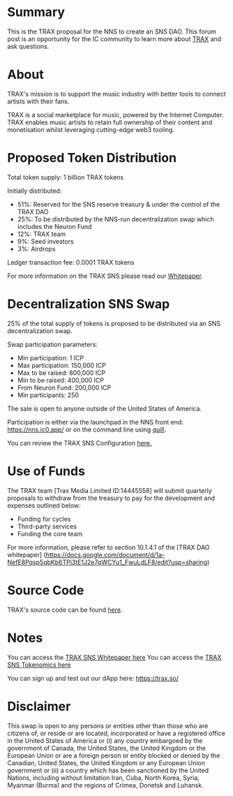 # Summary

This is the TRAX proposal for the NNS to create an SNS DAO. This forum post is an opportunity for the IC community to learn more about [TRAX](https://trax.so) and ask questions.

# About
TRAX's mission is to support the music industry with better tools to connect artists with their fans.

TRAX is a social marketplace for music, powered by the Internet Computer. TRAX enables music artists to retain full ownership of their content and monetisation whilst leveraging cutting-edge web3 tooling. 


# Proposed Token Distribution

Total token supply: 1 billion TRAX tokens

Initially distributed:

- 51%: Reserved for the SNS reserve treasury & under the control of the TRAX DAO
- 25%: To be distributed by the NNS-run decentralization swap which includes the Neuron Fund
- 12%: TRAX team
- 9%: Seed investors 
- 3%: Airdrops

Ledger transaction fee: 0.0001 TRAX tokens

For more information on the TRAX SNS please read our [Whitepaper](https://docs.google.com/document/d/1a-NefE8Pqsp5qbKb6TPj3tE1J2e7qWCYu1_FwuLdLF8/edit?usp=sharing).

# Decentralization SNS Swap

25% of the total supply of tokens is proposed to be distributed via an SNS decentralization swap. 

Swap participation parameters:

- Min participation: 1 ICP
- Max participation: 150,000 ICP
- Max to be raised: 800,000 ICP
- Min to be raised: 400,000 ICP
- From Neuron Fund: 200,000 ICP
- Min participants: 250

The sale is open to anyone outside of the United States of America. 

Participation is either via the launchpad in the NNS front end: https://nns.ic0.app/ or on the command line using [quill](https://wiki.internetcomputer.org/wiki/How-To:_Participate_in_the_SNS_decentralization_sale_via_quill).

You can review the TRAX SNS Configuration [here.](https://docs.google.com/spreadsheets/d/171YTZD6d6-BfWjni3WWaB75iwZRvqNqy87sJcu4f20M/edit?usp=sharing)



# Use of Funds

The TRAX team [Trax Media Limited ID:14445558] will submit quarterly proposals to withdraw from the treasury to pay for the development and expenses outlined below:

- Funding for cycles
- Third-party services
- Funding the core team

For more information, please refer to section 10.1.4.1 of the [TRAX DAO whitepaper] (https://docs.google.com/document/d/1a-NefE8Pqsp5qbKb6TPj3tE1J2e7qWCYu1_FwuLdLF8/edit?usp=sharing)


# Source Code

TRAX's source code can be found [here](https://github.com/onlyontrax/TraxDAO).

# Notes

You can access the [TRAX SNS Whitepaper here](https://docs.google.com/document/d/1a-NefE8Pqsp5qbKb6TPj3tE1J2e7qWCYu1_FwuLdLF8/edit?usp=sharing)
You can access the [TRAX SNS Tokenomics here](https://docs.google.com/spreadsheets/d/171YTZD6d6-BfWjni3WWaB75iwZRvqNqy87sJcu4f20M/edit?usp=sharing)

You can sign up and test out our dApp here: https://trax.so/

# Disclaimer

This swap is open to any persons or entities other than those who are citizens of, or reside or are located, incorporated or have a registered office in the United States of America or (i) any country embargoed by the government of Canada, the United States, the United Kingdom or the European Union or are a foreign person or entity blocked or denied by the Canadian, United States, the United Kingdom or any European Union government or (ii) a country which has been sanctioned by the United Nations, including without limitation Iran, Cuba, North Korea, Syria, Myanmar (Burma) and the regions of Crimea, Donetsk and Luhansk.